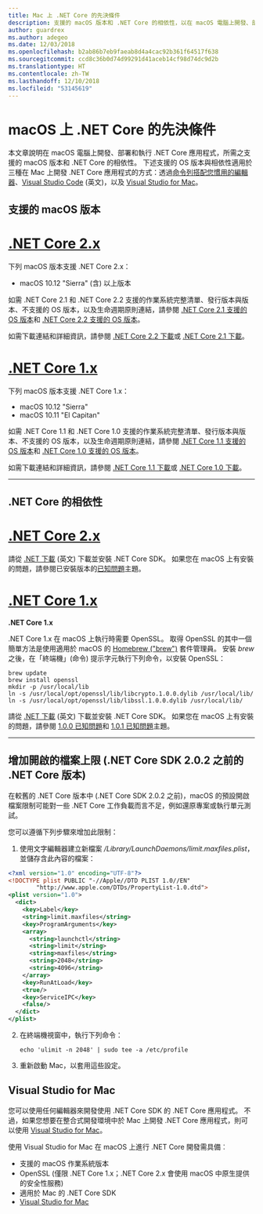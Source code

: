 ```yaml
---
title: Mac 上 .NET Core 的先決條件
description: 支援的 macOS 版本和 .NET Core 的相依性，以在 macOS 電腦上開發、部署和執行 .NET Core 應用程式。
author: guardrex
ms.author: adegeo
ms.date: 12/03/2018
ms.openlocfilehash: b2ab86b7eb9faeab8d4a4cac92b361f64517f638
ms.sourcegitcommit: ccd8c36b0d74d99291d41aceb14cf98d74dc9d2b
ms.translationtype: HT
ms.contentlocale: zh-TW
ms.lasthandoff: 12/10/2018
ms.locfileid: "53145619"
---
```

# <a name="prerequisites-for-net-core-on-macos"></a>macOS 上 .NET Core 的先決條件

本文章說明在 macOS 電腦上開發、部署和執行 .NET Core 應用程式，所需之支援的 macOS 版本和 .NET Core 的相依性。 下述支援的 OS 版本與相依性適用於三種在 Mac 上開發 .NET Core 應用程式的方式：透過[命令列搭配您慣用的編輯器](tutorials/using-with-xplat-cli.md)、[Visual Studio Code](https://code.visualstudio.com/) \(英文\)，以及 [Visual Studio for Mac](https://visualstudio.microsoft.com/vs/visual-studio-mac/)。

## <a name="supported-macos-versions"></a>支援的 macOS 版本

# <a name="net-core-2xtabnetcore2x"></a>[.NET Core 2.x](#tab/netcore2x)

下列 macOS 版本支援 .NET Core 2.x：

* macOS 10.12 "Sierra" (含) 以上版本

如需 .NET Core 2.1 和 .NET Core 2.2 支援的作業系統完整清單、發行版本與版本、不支援的 OS 版本，以及生命週期原則連結，請參閱 [.NET Core 2.1 支援的 OS 版本](https://github.com/dotnet/core/blob/master/release-notes/2.1/2.1-supported-os.md)和 [.NET Core 2.2 支援的 OS 版本](https://github.com/dotnet/core/blob/master/release-notes/2.2/2.2-supported-os.md)。

如需下載連結和詳細資訊，請參閱 [.NET Core 2.2 下載](https://www.microsoft.com/net/download/dotnet-core/2.2)或 [.NET Core 2.1 下載](https://www.microsoft.com/net/download/dotnet-core/2.1)。


# <a name="net-core-1xtabnetcore1x"></a>[.NET Core 1.x](#tab/netcore1x)

下列 macOS 版本支援 .NET Core 1.x：

* macOS 10.12 "Sierra"
* macOS 10.11 "El Capitan"

如需 .NET Core 1.1 和 .NET Core 1.0 支援的作業系統完整清單、發行版本與版本、不支援的 OS 版本，以及生命週期原則連結，請參閱 [.NET Core 1.1 支援的 OS 版本](https://github.com/dotnet/core/blob/master/release-notes/1.1/1.1.md)和 [.NET Core 1.0 支援的 OS 版本](https://github.com/dotnet/core/blob/master/release-notes/1.0/1.0-supported-os.md)。

如需下載連結和詳細資訊，請參閱 [.NET Core 1.1 下載](https://www.microsoft.com/net/download/dotnet-core/1.1)或 [.NET Core 1.0 下載](https://www.microsoft.com/net/download/dotnet-core/1.0)。

---

## <a name="net-core-dependencies"></a>.NET Core 的相依性

# <a name="net-core-2xtabnetcore2x"></a>[.NET Core 2.x](#tab/netcore2x)

請從 [.NET 下載](https://www.microsoft.com/net/download/core) \(英文\) 下載並安裝 .NET Core SDK。 如果您在 macOS 上有安裝的問題，請參閱已安裝版本的[已知問題](https://github.com/dotnet/core/tree/master/release-notes/2.1)主題。

# <a name="net-core-1xtabnetcore1x"></a>[.NET Core 1.x](#tab/netcore1x)

**.NET Core 1.x**

.NET Core 1.x 在 macOS 上執行時需要 OpenSSL。 取得 OpenSSL 的其中一個簡單方法是使用適用於 macOS 的 [Homebrew ("brew")](https://brew.sh/) 套件管理員。 安裝 *brew* 之後，在「終端機」(命令) 提示字元執行下列命令，以安裝 OpenSSL：

```console
brew update
brew install openssl
mkdir -p /usr/local/lib
ln -s /usr/local/opt/openssl/lib/libcrypto.1.0.0.dylib /usr/local/lib/
ln -s /usr/local/opt/openssl/lib/libssl.1.0.0.dylib /usr/local/lib/
```

請從 [.NET 下載](https://www.microsoft.com/net/download/core) \(英文\) 下載並安裝 .NET Core SDK。 如果您在 macOS 上有安裝的問題，請參閱 [1.0.0 已知問題](https://github.com/dotnet/core/blob/master/release-notes/1.0/1.0.0-known-issues.md)和 [1.0.1 已知問題](https://github.com/dotnet/core/blob/master/release-notes/1.0/1.0.1-known-issues.md)主題。

---

## <a name="increase-the-maximum-open-file-limit-net-core-versions-before-net-core-sdk-202"></a>增加開啟的檔案上限 (.NET Core SDK 2.0.2 之前的 .NET Core 版本) 

在較舊的 .NET Core 版本中 (.NET Core SDK 2.0.2 之前)，macOS 的預設開啟檔案限制可能對一些 .NET Core 工作負載而言不足，例如還原專案或執行單元測試。

您可以遵循下列步驟來增加此限制：

1. 使用文字編輯器建立新檔案 _/Library/LaunchDaemons/limit.maxfiles.plist_，並儲存含此內容的檔案：

```xml
<?xml version="1.0" encoding="UTF-8"?>
<!DOCTYPE plist PUBLIC "-//Apple//DTD PLIST 1.0//EN"
        "http://www.apple.com/DTDs/PropertyList-1.0.dtd">
<plist version="1.0">
  <dict>
    <key>Label</key>
    <string>limit.maxfiles</string>
    <key>ProgramArguments</key>
    <array>
      <string>launchctl</string>
      <string>limit</string>
      <string>maxfiles</string>
      <string>2048</string>
      <string>4096</string>
    </array>
    <key>RunAtLoad</key>
    <true/>
    <key>ServiceIPC</key>
    <false/>
  </dict>
</plist>
```

2. 在終端機視窗中，執行下列命令：

   ```console
   echo 'ulimit -n 2048' | sudo tee -a /etc/profile
   ```

3. 重新啟動 Mac，以套用這些設定。

## <a name="visual-studio-for-mac"></a>Visual Studio for Mac

您可以使用任何編輯器來開發使用 .NET Core SDK 的 .NET Core 應用程式。 不過，如果您想要在整合式開發環境中於 Mac 上開發 .NET Core 應用程式，則可以使用 [Visual Studio for Mac](https://visualstudio.microsoft.com/vs/visual-studio-mac/)。 

使用 Visual Studio for Mac 在 macOS 上進行 .NET Core 開發需具備︰

* 支援的 macOS 作業系統版本
* OpenSSL (僅限 .NET Core 1.x；.NET Core 2.x 會使用 macOS 中原生提供的安全性服務)
* 適用於 Mac 的 .NET Core SDK
* [Visual Studio for Mac](https://visualstudio.microsoft.com/vs/visual-studio-mac/)
